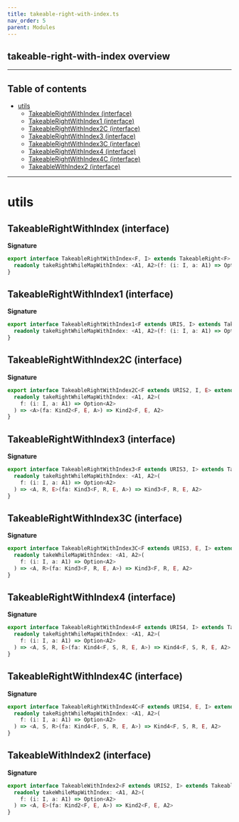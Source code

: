 ```yaml
---
title: takeable-right-with-index.ts
nav_order: 5
parent: Modules
---
```


## takeable-right-with-index overview

---

<h2 class="text-delta">Table of contents</h2>

- [utils](#utils)
  - [TakeableRightWithIndex (interface)](#takeablerightwithindex-interface)
  - [TakeableRightWithIndex1 (interface)](#takeablerightwithindex1-interface)
  - [TakeableRightWithIndex2C (interface)](#takeablerightwithindex2c-interface)
  - [TakeableRightWithIndex3 (interface)](#takeablerightwithindex3-interface)
  - [TakeableRightWithIndex3C (interface)](#takeablerightwithindex3c-interface)
  - [TakeableRightWithIndex4 (interface)](#takeablerightwithindex4-interface)
  - [TakeableRightWithIndex4C (interface)](#takeablerightwithindex4c-interface)
  - [TakeableWithIndex2 (interface)](#takeablewithindex2-interface)

---

# utils

## TakeableRightWithIndex (interface)

**Signature**

```ts
export interface TakeableRightWithIndex<F, I> extends TakeableRight<F> {
  readonly takeRightWhileMapWithIndex: <A1, A2>(f: (i: I, a: A1) => Option<A2>) => (fa: HKT<F, A1>) => HKT<F, A2>
}
```

## TakeableRightWithIndex1 (interface)

**Signature**

```ts
export interface TakeableRightWithIndex1<F extends URIS, I> extends TakeableRight1<F> {
  readonly takeRightWhileMapWithIndex: <A1, A2>(f: (i: I, a: A1) => Option<A2>) => (fa: Kind<F, A1>) => Kind<F, A2>
}
```

## TakeableRightWithIndex2C (interface)

**Signature**

```ts
export interface TakeableRightWithIndex2C<F extends URIS2, I, E> extends TakeableRight2C<F, E> {
  readonly takeRightWhileMapWithIndex: <A1, A2>(
    f: (i: I, a: A1) => Option<A2>
  ) => <A>(fa: Kind2<F, E, A>) => Kind2<F, E, A2>
}
```

## TakeableRightWithIndex3 (interface)

**Signature**

```ts
export interface TakeableRightWithIndex3<F extends URIS3, I> extends TakeableRight3<F> {
  readonly takeRightWhileMapWithIndex: <A1, A2>(
    f: (i: I, a: A1) => Option<A2>
  ) => <A, R, E>(fa: Kind3<F, R, E, A>) => Kind3<F, R, E, A2>
}
```

## TakeableRightWithIndex3C (interface)

**Signature**

```ts
export interface TakeableRightWithIndex3C<F extends URIS3, E, I> extends TakeableRight3C<F, E> {
  readonly takeWhileMapWithIndex: <A1, A2>(
    f: (i: I, a: A1) => Option<A2>
  ) => <A, R>(fa: Kind3<F, R, E, A>) => Kind3<F, R, E, A2>
}
```

## TakeableRightWithIndex4 (interface)

**Signature**

```ts
export interface TakeableRightWithIndex4<F extends URIS4, I> extends TakeableRight4<F> {
  readonly takeRightWhileMapWithIndex: <A1, A2>(
    f: (i: I, a: A1) => Option<A2>
  ) => <A, S, R, E>(fa: Kind4<F, S, R, E, A>) => Kind4<F, S, R, E, A2>
}
```

## TakeableRightWithIndex4C (interface)

**Signature**

```ts
export interface TakeableRightWithIndex4C<F extends URIS4, E, I> extends TakeableRight4C<F, E> {
  readonly takeRightWhileMapWithIndex: <A1, A2>(
    f: (i: I, a: A1) => Option<A2>
  ) => <A, S, R>(fa: Kind4<F, S, R, E, A>) => Kind4<F, S, R, E, A2>
}
```

## TakeableWithIndex2 (interface)

**Signature**

```ts
export interface TakeableWithIndex2<F extends URIS2, I> extends TakeableRight2<F> {
  readonly takeWhileMapWithIndex: <A1, A2>(
    f: (i: I, a: A1) => Option<A2>
  ) => <A, E>(fa: Kind2<F, E, A>) => Kind2<F, E, A2>
}
```
